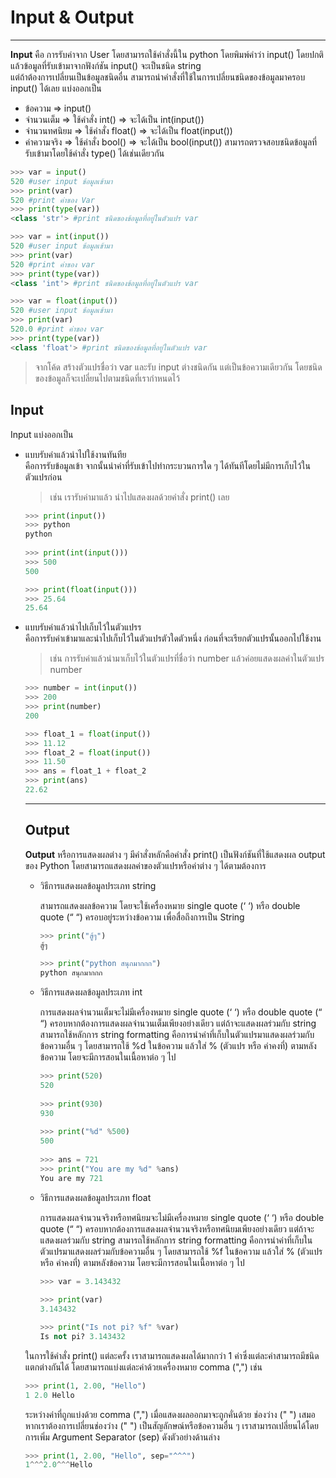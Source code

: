 # Input & Output

---

  **Input** คือ การรับค่าจาก User โดยสามารถใช้คำสั่งนี้ใน python โดยพิมพ์คำว่า input() โดยปกติแล้วข้อมูลที่รับเข้ามาจากฟังก์ชัน input() จะเป็นชนิด string <br>
แต่ถ้าต้องการเปลี่ยนเป็นข้อมูลชนิดอื่น สามารถนำคำสั่งที่ใช้ในการเปลี่ยนชนิดของข้อมูลมาครอบ input() ได้เลย แบ่งออกเป็น
  * ข้อความ ⇒ input()
  * จำนวนเต็ม ⇒  ใช้คำสั่ง int() ⇒ จะได้เป็น int(input()) 
  * จำนวนทศนิยม ⇒ ใช้คำสั่ง float() ⇒ จะได้เป็น float(input())
  * ค่าความจริง ⇒ ใช้คำสั่ง bool() ⇒ จะได้เป็น bool(input())
สามารถตรวจสอบชนิดข้อมูลที่รับเข้ามาโดยใช้คำสั่ง type() ได้เช่นเดียวกัน
```python
>>> var = input()
520 #user input ข้อมูลเข้ามา 
>>> print(var) 
520 #print ค่าของ Var 
>>> print(type(var)) 
<class 'str'> #print ชนิดของข้อมูลที่อยู่ในตัวแปร var

>>> var = int(input())
520 #user input ข้อมูลเข้ามา 
>>> print(var) 
520 #print ค่าของ var 
>>> print(type(var)) 
<class 'int'> #print ชนิดของข้อมูลที่อยู่ในตัวแปร var

>>> var = float(input()) 
520 #user input ข้อมูลเข้ามา 
>>> print(var) 
520.0 #print ค่าของ var 
>>> print(type(var)) 
<class 'float'> #print ชนิดของข้อมูลที่อยู่ในตัวแปร var
```

> จากโค้ด สร้างตัวแปรชื่อว่า var และรับ input ต่างชนิดกัน แต่เป็นข้อความเดียวกัน โดยชนิดของข้อมูลก็จะเปลี่ยนไปตามชนิดที่เรากำหนดไว้

## Input 
Input แบ่งออกเป็น
<ul>
  <li>แบบรับค่าแล้วนำไปใช้งานทันทีย</li>
คือการรับข้อมูลเข้า จากนั้นนำค่าที่รับเข้าไปทำกระบวนการใด ๆ ได้ทันทีโดยไม่มีการเก็บไว้ในตัวแปรก่อน 
	
  > เช่น เรารับค่ามาแล้ว นำไปแสดงผลด้วยคำสั่ง print() เลย
  
```python
>>> print(input())
>>> python
python 
	
>>> print(int(input()))
>>> 500
500

>>> print(float(input()))
>>> 25.64
25.64
```
  
  <li>แบบรับค่าแล้วนำไปเก็บไว้ในตัวแปรร</li>
คือการรับค่าเข้ามาและนำไปเก็บไว้ในตัวแปรตัวใดตัวหนึ่ง ก่อนที่จะเรียกตัวแปรนั้นออกไปใช้งาน 
	
  > เช่น การรับค่าแล้วนำมาเก็บไว้ในตัวแปรที่ชื่อว่า number แล้วค่อยแสดงผลค่าในตัวแปร number 
  
```python
>>> number = int(input())
>>> 200
>>> print(number)
200

>>> float_1 = float(input())
>>> 11.12
>>> float_2 = float(input())
>>> 11.50
>>> ans = float_1 + float_2
>>> print(ans)
22.62
```

---
	
## Output
	
**Output** หรือการแสดงผลต่าง ๆ มีคำสั่งหลักคือคำสั่ง print() เป็นฟังก์ชันที่ใช้แสดงผล output ของ Python โดยสามารถแสดงผลค่าของตัวแปรหรือค่าต่าง ๆ ได้ตามต้องการ

<ul>
  <li>วิธีการแสดงผลข้อมูลประเภท string</li>
	
สามารถแสดงผลข้อความ โดยจะใช้เครื่องหมาย single quote (‘ ‘) หรือ double quote (“ “) ครอบอยู่ระหว่างข้อความ เพื่อสื่อถึงการเป็น String
  
```python
>>> print("สู้ๆ")
สู้ๆ
	
>>> print("python สนุกมากกก")
python สนุกมากกก
```
  
  <li>วิธีการแสดงผลข้อมูลประเภท int</li>
	
การแสดงผลจำนวนเต็มจะไม่มีเครื่องหมาย single quote (‘ ‘) หรือ double quote (“ “) ครอบหากต้องการแสดงผลจำนวนเต็มเพียงอย่างเดียว แต่ถ้าจะแสดงผลร่วมกับ string สามารถใช้หลักการ string formatting คือการนำค่าที่เก็บในตัวแปรมาแสดงผลร่วมกับข้อความอื่น ๆ โดยสามารถใช้ %d ในข้อความ แล้วใส่ % (ตัวแปร หรือ ค่าคงที่) ตามหลังข้อความ โดยจะมีการสอนในเนื้อหาต่อ ๆ ไป 
  
```python
>>> print(520) 
520
	
>>> print(930)
930
	
>>> print("%d" %500)
500
	
>>> ans = 721 
>>> print("You are my %d" %ans)
You are my 721
```
	
<li>วิธีการแสดงผลข้อมูลประเภท float</li>
	
การแสดงผลจำนวนจริงหรือทศนิยมจะไม่มีเครื่องหมาย single quote (‘ ‘) หรือ double quote (“ “) ครอบหากต้องการแสดงผลจำนวนจริงหรือทศนิยมเพียงอย่างเดียว แต่ถ้าจะแสดงผลร่วมกับ string สามารถใช้หลักการ string formatting คือการนำค่าที่เก็บในตัวแปรมาแสดงผลร่วมกับข้อความอื่น ๆ โดยสามารถใช้ %f ในข้อความ แล้วใส่ % (ตัวแปร หรือ ค่าคงที่) ตามหลังข้อความ โดยจะมีการสอนในเนื้อหาต่อ ๆ ไป
  
```python
>>> var = 3.143432
	
>>> print(var)
3.143432

>>> print("Is not pi? %f" %var)
Is not pi? 3.143432
```
 </ul>

	
ในการใช้คำสั่ง print() แต่ละครั้ง เราสามารถแสดงผลได้มากกว่า 1 ค่าซึ่งแต่ละค่าสามารถมีชนิดแตกต่างกันได้ โดยสามารถแบ่งแต่ละค่าด้วยเครื่องหมาย comma (",") เช่น
	
```python
>>> print(1, 2.00, "Hello")
1 2.0 Hello
``` 
	
 ระหว่างค่าที่ถูกแบ่งด้วย comma (",") เมื่อแสดงผลออกมาจะถูกคั่นด้วย ช่องว่าง (" ") เสมอ หากเราต้องการเปลี่ยนช่องว่าง (" ") เป็นสัญลักษณ์หรือข้อความอื่น ๆ เราสามารถเปลี่ยนได้โดยการเพิ่ม Argument Separator (sep) ดังตัวอย่างด้านล่าง
	
 ```python
>>> print(1, 2.00, "Hello", sep="^^^")
1^^^2.0^^^Hello
``` 
